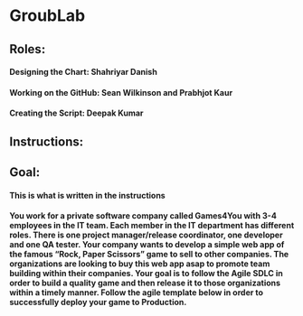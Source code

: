 # GroubLab

## Roles:
#### Designing the Chart: Shahriyar Danish

#### Working on the GitHub: Sean Wilkinson and Prabhjot Kaur

#### Creating the Script: Deepak Kumar

## Instructions:










## Goal:

#### This is what is written in the instructions

#### You work for a private software company called Games4You with 3-4 employees in the IT team. Each member in the IT department has different roles. There is one project manager/release coordinator, one developer and one QA tester. Your company wants to develop a simple web app of the famous “Rock, Paper Scissors” game to sell to other companies. The organizations are looking to buy this web app asap to promote team building within their companies. Your goal is to follow the Agile SDLC in order to build a quality game and then release it to those organizations within a timely manner. Follow the agile template below in order to successfully deploy your game to Production.
